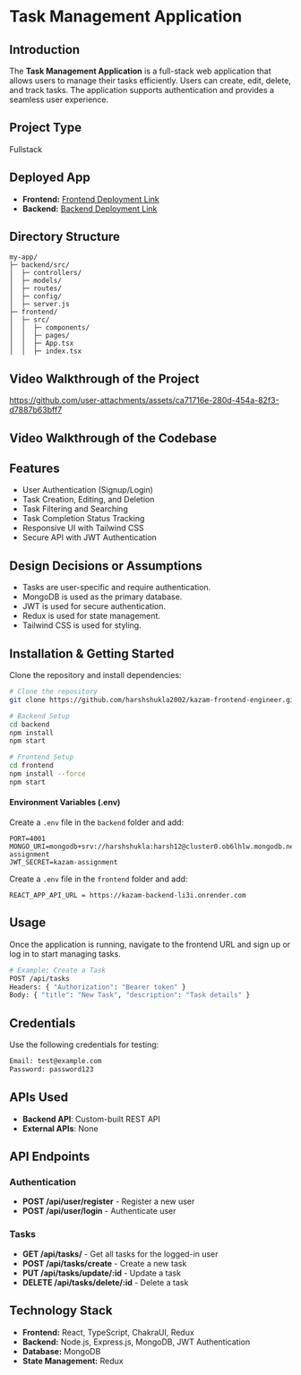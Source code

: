 # Task Management Application

## Introduction

The **Task Management Application** is a full-stack web application that allows users to manage their tasks efficiently. Users can create, edit, delete, and track tasks. The application supports authentication and provides a seamless user experience.

## Project Type

Fullstack

## Deployed App

- **Frontend:** [Frontend Deployment Link](https://kazam-assignment.netlify.app/)
- **Backend:** [Backend Deployment Link](https://kazam-backend-li3i.onrender.com/)

## Directory Structure

```
my-app/
├─ backend/src/
│  ├─ controllers/
│  ├─ models/
│  ├─ routes/
│  ├─ config/
│  ├─ server.js
├─ frontend/
│  ├─ src/
│  │  ├─ components/
│  │  ├─ pages/
│  │  ├─ App.tsx
│  │  ├─ index.tsx
```

## Video Walkthrough of the Project

https://github.com/user-attachments/assets/ca71716e-280d-454a-82f3-d7887b63bff7


## Video Walkthrough of the Codebase



## Features

- User Authentication (Signup/Login)
- Task Creation, Editing, and Deletion
- Task Filtering and Searching
- Task Completion Status Tracking
- Responsive UI with Tailwind CSS
- Secure API with JWT Authentication

## Design Decisions or Assumptions

- Tasks are user-specific and require authentication.
- MongoDB is used as the primary database.
- JWT is used for secure authentication.
- Redux is used for state management.
- Tailwind CSS is used for styling.

## Installation & Getting Started

Clone the repository and install dependencies:

```bash
# Clone the repository
git clone https://github.com/harshshukla2002/kazam-frontend-engineer.git

# Backend Setup
cd backend
npm install
npm start

# Frontend Setup
cd frontend
npm install --force
npm start
```

#### **Environment Variables (.env)**

Create a `.env` file in the `backend` folder and add:

```env
PORT=4001
MONGO_URI=mongodb+srv://harshshukla:harsh12@cluster0.ob6lhlw.mongodb.net/kazam-assignment
JWT_SECRET=kazam-assignment
```

Create a `.env` file in the `frontend` folder and add:

```env
REACT_APP_API_URL = https://kazam-backend-li3i.onrender.com
```

## Usage

Once the application is running, navigate to the frontend URL and sign up or log in to start managing tasks.

```bash
# Example: Create a Task
POST /api/tasks
Headers: { "Authorization": "Bearer token" }
Body: { "title": "New Task", "description": "Task details" }
```

## Credentials

Use the following credentials for testing:

```bash
Email: test@example.com
Password: password123
```

## APIs Used

- **Backend API**: Custom-built REST API
- **External APIs**: None

## API Endpoints

### Authentication

- **POST /api/user/register** - Register a new user
- **POST /api/user/login** - Authenticate user

### Tasks

- **GET /api/tasks/** - Get all tasks for the logged-in user
- **POST /api/tasks/create** - Create a new task
- **PUT /api/tasks/update/:id** - Update a task
- **DELETE /api/tasks/delete/:id** - Delete a task

## Technology Stack

- **Frontend:** React, TypeScript, ChakraUI, Redux
- **Backend:** Node.js, Express.js, MongoDB, JWT Authentication
- **Database:** MongoDB
- **State Management:** Redux
